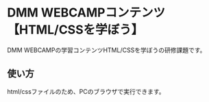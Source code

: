 # **DMM WEBCAMPコンテンツ【HTML/CSSを学ぼう】**
DMM WEBCAMPの学習コンテンツHTML/CSSを学ぼうの研修課題です。
## **使い方**
html/cssファイルのため、PCのブラウザで実行できます。
